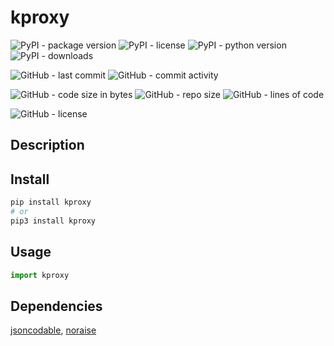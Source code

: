 # kproxy

![PyPI - package version](https://img.shields.io/pypi/v/kproxy?logo=pypi&style=flat-square)
![PyPI - license](https://img.shields.io/pypi/l/kproxy?label=package%20license&style=flat-square)
![PyPI - python version](https://img.shields.io/pypi/pyversions/kproxy?logo=pypi&style=flat-square)
![PyPI - downloads](https://img.shields.io/pypi/dm/kproxy?logo=pypi&style=flat-square)

![GitHub - last commit](https://img.shields.io/github/last-commit/kkristof200/py_proxy?style=flat-square)
![GitHub - commit activity](https://img.shields.io/github/commit-activity/m/kkristof200/py_proxy?style=flat-square)

![GitHub - code size in bytes](https://img.shields.io/github/languages/code-size/kkristof200/py_proxy?style=flat-square)
![GitHub - repo size](https://img.shields.io/github/repo-size/kkristof200/py_proxy?style=flat-square)
![GitHub - lines of code](https://img.shields.io/tokei/lines/github/kkristof200/py_proxy?style=flat-square)

![GitHub - license](https://img.shields.io/github/license/kkristof200/py_proxy?label=repo%20license&style=flat-square)

## Description



## Install

~~~~bash
pip install kproxy
# or
pip3 install kproxy
~~~~

## Usage

~~~~python
import kproxy
~~~~

## Dependencies

[jsoncodable](https://pypi.org/project/jsoncodable), [noraise](https://pypi.org/project/noraise)
